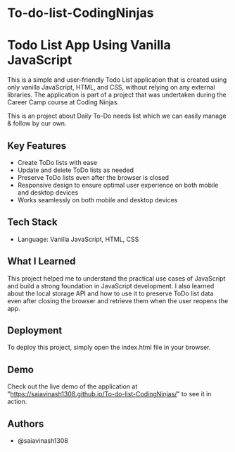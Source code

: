 # To-do-list-CodingNinjas
# Todo List App Using Vanilla JavaScript

This is a simple and user-friendly Todo List application that is created using only vanilla JavaScript, HTML, and CSS, without relying on any external libraries. The application is part of a project that was undertaken during the Career Camp course at Coding Ninjas.

This is an project about Daily To-Do needs list which we can easily manage & follow by our own.

## Key Features

- Create ToDo lists with ease
- Update and delete ToDo lists as needed
- Preserve ToDo lists even after the browser is closed
- Responsive design to ensure optimal user experience on both mobile and desktop devices
- Works seamlessly on both mobile and desktop devices

## Tech Stack

- Language: Vanilla JavaScript, HTML, CSS

## What I Learned

This project helped me to understand the practical use cases of JavaScript and build a strong foundation in JavaScript development. I also learned about the local storage API and how to use it to preserve ToDo list data even after closing the browser and retrieve them when the user reopens the app.


    
## Deployment
To deploy this project, simply open the index.html file in your browser.

## Demo

Check out the live demo of the application at "https://saiavinash1308.github.io/To-do-list-CodingNinjas/" to see it in action.


## Authors

- @saiavinash1308 

